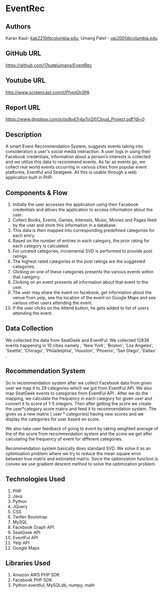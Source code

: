 ﻿EventRec
========

Authors
-------
Karan Kaul- kak2210@columbia.edu, Umang Patel - ujp2001@columbia.edu


GitHub URL
----------
https://github.com/17patelumang/EventRec


Youtube URL
-----------
http://www.screencast.com/t/PfypjGh3PA

Report URL
----------
https://www.dropbox.com/s/ps9o47r4a7oj2if/Cloud_Project.pdf?dl=0


Description
-----------
A smart Event Recommendation System, suggests events taking into consideration a user's social media interaction. A user logs in using their Facebook credentials, information about a person’s interests is collected and we utilize this data to recommend events. As far as events go, we collect real world events occurring in various cities from popular event platforms, Eventful and Seatgeek. All this is usable through a web application built in PHP.

Components & Flow
-----------------
1. Initially the user accesses the application using their Facebook credentials and allows
the application to access information about the user.
2. Collect Books, Events, Games, Interests, Music, Movies and Pages liked by the user
and store this information in a database.
3. This data is then mapped into corresponding predefined categories for each entry.
4. Based on the number of entries in each category, the prior rating for each category is
calculated.
5. For unrated categories, incremental SVD is performed to provide post ratings.
6. The highest rated categories in the post ratings are the suggested categories.
7. Clicking on one of these categories presents the various events within that category.
8. Clicking on an event presents all information about that event to the user.
9. The user may share the event on facebook, get information about the venue from yelp,
see the location of the event on Google Maps and see various other users attending
the event.
10. If the user clicks on the Attend button, he gets added to list of users attending the
event.

Data Collection
---------------

We collected the data from SeatGeek and EventFul. We collected 12838 events happening in 10 cities namely ; 'New York', 'Boston', 'Los Angeles', 'Seattle', 'Chicago', 'Philadelphia', 'Houston', 'Phoenix', 'San Diego', 'Dallas' . 

Recommendation System
---------------------

So in recommendation system after we collect Facebook data from given user we map it to 29 categories which we got from EventFul API. We also map SeatGeek events to categories from EventFul API . After we do the mapping, we calculate the frequency  in each category for given user and convert it to score of  1-5 integers. Then after getting the score we create the user*category score matrix and feed it to recommendation system. The gives us a new matrix ( user * categories) having new scores and we display the categories for user based on score.

We also take user feedback of going to event by taking weighted average of the of the score from recommendation system and the score we get after calculating the frequency of event for different categories.

Recommendation system basically does standard SVD. We solve it as an optimisation problem where we try to reduce the mean square  error between true matrix and estimated matrix. Since the optimization function is convex  we use gradient  descent method  to solve the optimization problem.


Technologies Used
-----------------
1. PHP
2. Java
3. Python
4. JQuery
5. CSS
6. Twitter Bootstrap
7. MySQL
8. Facebook Graph API
9. SeatGeek API
10. EventFul API
11. Yelp API
12. Google Maps


Libraries Used
--------------
1. Amazon AWS PHP SDK
2. Facebook PHP SDK
3. Python eventful, MySQLdb, numpy, math
